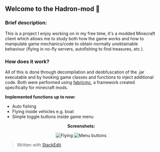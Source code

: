 ## Welcome to the Hadron-mod 🧊

### Brief description:
This is a project I enjoy working on in my free time, it's a modded Minecraft client which allows me to study both how the game works and how to manipulate game mechanics/code to obtain normally unobtainable behaviour (flying in no-fly servers, autofishing to find treasures, etc.).

### How does it work?
All of this is done through decompilation and deobfuscation of the .jar executable and by hooking game classes and functions to inject additional code. Both were performed using [fabricmc](https://fabricmc.net/), a framework created specifically for minecraft mods.

**Implemented functions up to now:**
 - Auto fishing
 - Flying inside vehicles e.g. boat
 - Simple toggle buttons inside game menu

<p align="center">
 <b>Screenshots:</b>
 </p>
 <p align="center">
 <img src="https://i.postimg.cc/8cf71VXx/2022-05-06-21-54-09.png" alt="Flying">
 <img src="https://i.postimg.cc/T33J6Kqs/2022-05-06-22-13-14.png" alt="Menu buttons">
 </p>

> Written with [StackEdit](https://stackedit.io/).
